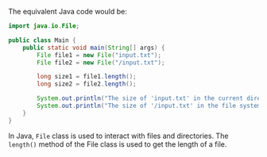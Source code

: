 The equivalent Java code would be:

```java
import java.io.File;

public class Main {
    public static void main(String[] args) {
        File file1 = new File("input.txt");
        File file2 = new File("/input.txt");

        long size1 = file1.length();
        long size2 = file2.length();

        System.out.println("The size of 'input.txt' in the current directory is: " + size1);
        System.out.println("The size of '/input.txt' in the file system root is: " + size2);
    }
}
```

In Java, `File` class is used to interact with files and directories. The `length()` method of the File class is used to get the length of a file.
